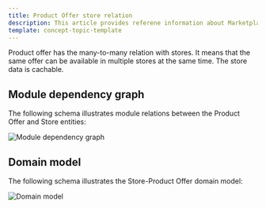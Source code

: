 ```yaml
---
title: Product Offer store relation
description: This article provides referene information about Marketplace Product Offer relation with stores in the Spryker Marketplace.
template: concept-topic-template
---
```


Product offer has the many-to-many relation with stores. It means that the same offer can be available in multiple stores at the same time.
The store data is cachable.

## Module dependency graph

The following schema illustrates module relations between the Product Offer and Store entities:

![Module dependency graph](https://confluence-connect.gliffy.net/embed/image/a3cc640e-19f7-4208-aa82-3319450449b1.png?utm_medium=live&utm_source=custom)


## Domain model

The following schema illustrates the Store-Product Offer domain model:

![Domain model](https://confluence-connect.gliffy.net/embed/image/1448089c-f0c4-4dcb-86e8-bf2f2421c51d.png?utm_medium=live&utm_source=custom)


